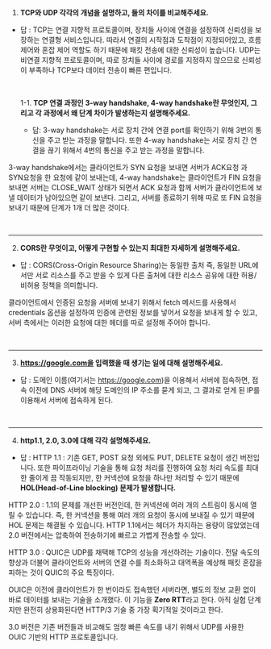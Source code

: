 1. **TCP와 UDP 각각의 개념을 설명하고, 둘의 차이를 비교해주세요.**

- 답 : TCP는 연결 지향적 프로토콜이며, 장치들 사이에 연결을 설정하여 신뢰성을 보장하는 연결형 서비스입니다. 따라서 연결의 시작점과 도착점이 지정되어있고, 흐름 제어와 혼잡 제어 역할도 하기 때문에 패킷 전송에 대한 신뢰성이 높습니다.
UDP는 비연결 지향적 프로토콜이며, 따로 장치들 사이에 경로를 지정하지 않으므로 신뢰성이 부족하나 TCP보다 데이터 전송이 빠른 편입니다.

    <br>
    
    1-1. **TCP 연결 과정인 3-way handshake, 4-way handshake란 무엇인지, 그리고 각 과정에서 왜 단계 차이가 발생하는지 설명해주세요.**
    
    - 답: 3-way handshake는 서로 장치 간에 연결 port를 확인하기 위해 3번의 통신을 주고 받는 과정을 말합니다. 또한 4-way handshake는 서로 장치 간 연결을 끊기 위해서 4번의 통신을 주고 받는 과정을 말합니다.

3-way handshake에서는 클라이언트가 SYN 요청을 보내면 서버가 ACK요청 과 SYN요청을 한 요청에 같이 보내는데,  4-way handshake는 클라이언트가 FIN 요청을 보내면 서버는 CLOSE_WAIT 상태가 되면서 ACK 요청과 함께 서버가 클라이언트에 보낼 데이터가 남아있으면 같이 보낸다. 그리고, 서버를 종료하기 위해 따로 또 FIN 요청을 보내기 때문에 단계가 1개 더 많은 것이다.

<br>

---
2. **CORS란 무엇이고, 어떻게 구현할 수 있는지 최대한 자세하게 설명해주세요.**

- 답 : CORS(Cross-Origin Resource Sharing)는 동일한 출처 즉, 동일한 URL에서만 서로 리소스를 주고 받을 수 있게 다른 출처에 대한 리소스 공유에 대한 허용/비허용 정책을 의미합니다.

클라이언트에서 인증된 요청을 서버에 보내기 위해서 fetch 메서드를 사용해서 credentials 옵션을 설정하여 인증에 관련된 정보를 넣어서 요청을 보내게 할 수 있고, 서버 측에서는 이러한 요청에 대한 헤더를 따로 설정해 주어야 합니다. 

<br>

---
3. **https://google.com을 입력했을 때 생기는 일에 대해 설명해주세요.**

- 답 : 도메인 이름(여기서는 https://google.com)을 이용해서 서버에 접속하면, 접속 이전에 DNS 서버에 해당 도메인의 IP 주소를 묻게 되고, 그 결과로 얻게 된 IP를 이용해서 서버에 접속하게 된다.

<br>

---
4. **http1.1, 2.0, 3.0에 대해 각각 설명해주세요.**

- 답 : HTTP 1.1 : 기존 GET, POST 요청 외에도 PUT, DELETE 요청이 생긴 버전입니다. 또한 파이프라이닝 기술을 통해 요청 처리를 진행하여 요청 처리 속도를 최대한 줄이게 끔 작동되지만, 한 커넥션에 요청을 하나만 처리할 수 있기 때문에 **HOL(Head-of-Line blocking) 문제가 발생합니다.**

HTTP 2.0 : 1.1의 문제를 개선한 버전인데, 한 커넥션에 여러 개의 스트림이 동시에 열릴 수 있습니다. 즉, 한 커넥션을 통해 여러 개의 요청이 동시에 보내질 수 있기 때문에 HOL 문제는 해결될 수 있습니다. HTTP 1.1에서는 헤더가 차지하는 용량이 많았었는데 2.0 버전에서는 압축하여 전송하기에 빠르고 가볍게 전송할 수 있다.

HTTP 3.0 : QUIC은 UDP를 채택해 TCP의 성능을 개선하려는 기술이다. 전달 속도의 향상과 더불어 클라이언트와 서버의 연결 수를 최소화하고 대역폭을 예상해 패킷 혼잡을 피하는 것이 QUIC의 주요 특징이다. 

OUIC은 이전에 클라이언트가 한 번이라도 접속했던 서버라면, 별도의 정보 교환 없이 바로 데이터를 보내는 기술을 소개했다. 이 기능을 **Zero RTT**라고 한다. 아직 실험 단계지만 완전히 상용화된다면 HTTP/3 기술 중 가장 획기적일 것이라고 한다.

3.0 버전은 기존 버전들과 비교해도 엄청 빠른 속도를 내기 위해서 UDP를 사용한 OUIC 기반의 HTTP 프로토콜입니다.
